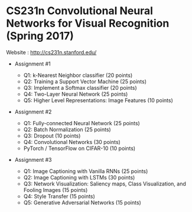 CS231n Convolutional Neural Networks for Visual Recognition (Spring 2017)
===============
Website : http://cs231n.stanford.edu/


 * Assignment #1
 	* Q1: k-Nearest Neighbor classifier (20 points)
 	* Q2: Training a Support Vector Machine (25 points)
 	* Q3: Implement a Softmax classifier (20 points)
 	* Q4: Two-Layer Neural Network (25 points)
 	* Q5: Higher Level Representations: Image Features (10 points)
 
* Assignment #2
 	* Q1: Fully-connected Neural Network (25 points)
 	* Q2: Batch Normalization (25 points)
 	* Q3: Dropout (10 points)
 	* Q4: Convolutional Networks (30 points)
 	* PyTorch / TensorFlow on CIFAR-10 (10 points)
 
* Assignment #3
 	* Q1: Image Captioning with Vanilla RNNs (25 points)
 	* Q2: Image Captioning with LSTMs (30 points)
 	* Q3: Network Visualization: Saliency maps, Class Visualization, and Fooling Images (15 points)
 	* Q4: Style Transfer (15 points)
 	* Q5: Generative Adversarial Networks (15 points)
